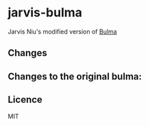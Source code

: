 # jarvis-bulma

Jarvis Niu's modified version of [Bulma](https://bulma.io/)

## Changes

Changes to the original bulma:
-

## Licence

MIT

